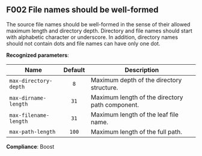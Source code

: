 F002 File names should be well-formed
-------------------------------------

The source file names should be well-formed in the sense of their allowed
maximum length and directory depth.
Directory and file names should start with alphabetic character or underscore.
In addition, directory names should not contain dots and file names can have
only one dot.

**Recognized parameters**:

| Name                          | Default | Description                                     |
|-------------------------------|:-------:|-------------------------------------------------|
| `max-directory-depth`         |   `8`   | Maximum depth of the directory structure.       |
| `max-dirname-length`          |   `31`  | Maximum length of the directory path component. |
| `max-filename-length`         |   `31`  | Maximum length of the leaf file name.           |
| `max-path-length`             |  `100`  | Maximum length of the full path.                |

**Compliance**: Boost
